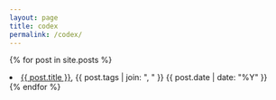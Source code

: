 ```yaml
---
layout: page
title: codex
permalink: /codex/
---
```

{% for post in site.posts %}
<li><a href="{{ site.baseurl }}{{ post.url }}">{{ post.title }}</a>, {{ post.tags | join: ", " }} {{ post.date | date: "%Y" }}</li>
{% endfor %}
